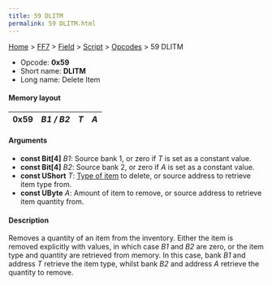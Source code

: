 ```yaml
---
title: 59 DLITM
permalink: 59 DLITM.html
---
```


[Home](../../../../Main%20Page.md) > [FF7](../../../../FF7.md) > [Field](../../../Field.md) > [Script](../../Script.md) > [Opcodes](../Opcodes.md) > 59 DLITM

-   Opcode: **0x59**
-   Short name: **DLITM**
-   Long name: Delete Item

#### Memory layout

| 0x59 | *B1 / B2* | *T* | *A* |
|------|-----------|-----|-----|

#### Arguments

-   **const Bit\[4\]** *B1*: Source bank 1, or zero if *T* is set as a
    constant value.
-   **const Bit\[4\]** *B2*: Source bank 2, or zero if *A* is set as a
    constant value.
-   **const UShort** *T*: [Type of item][] to delete, or source address
    to retrieve item type from.
-   **const UByte** *A*: Amount of item to remove, or source address to
    retrieve item quantity from.

#### Description

Removes a quantity of an item from the inventory. Either the item is
removed explicitly with values, in which case *B1* and *B2* are zero, or
the item type and quantity are retrieved from memory. In this case, bank
*B1* and address *T* retrieve the item type, whilst bank *B2* and
address *A* retrieve the quantity to remove.

  [Type of item]: ../Item%20ID.md "wikilink"
